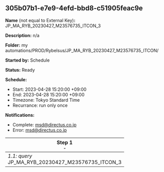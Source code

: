 ## 305b07b1-e7e9-4efd-bbd8-c51905feac9e

**Name** (not equal to External Key)**:** JP_MA_RYB_20230427_M23576735_ITCON_3

**Description:** n/a

**Folder:** my automations/PROD/Rybelsus/JP_MA_RYB_20230427_M23576735_ITCON/

**Started by:** Schedule

**Status:** Ready

**Schedule:**

* Start: 2023-04-28 15:20:00 +09:00
* End: 2023-04-28 15:20:00 +09:00
* Timezone: Tokyo Standard Time
* Recurrance: run only once

**Notifications:**

* Complete: msd@directus.co.jp
* Error: msd@directus.co.jp

| Step 1<br>_<small>-</small>_ |
| --- |
| _1.1: query_<br>JP_MA_RYB_20230427_M23576735_ITCON_3 |
